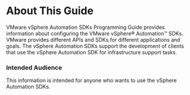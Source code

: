 # About This Guide

VMware vSphere Automation SDKs Programming Guide provides information about configuring the VMware vSphere® Automation™ SDKs. VMware provides different APIs and SDKs for different applications and goals. The vSphere Automation SDKs support the development of clients that use the vSphere Automation SDK for infrastructure support tasks. 

### Intended Audience 

This information is intended for anyone who wants to use the vSphere Automation SDKs.

